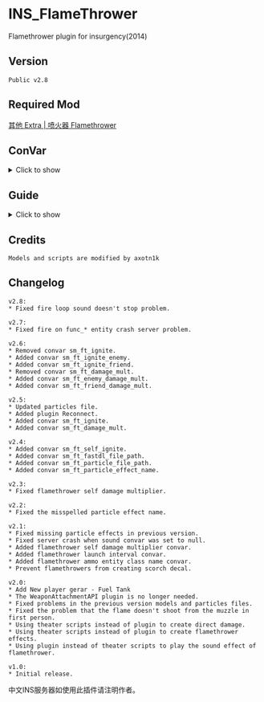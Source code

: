 # INS_FlameThrower
Flamethrower plugin for insurgency(2014)

## Version
    Public v2.8

## Required Mod
[其他 Extra | 喷火器 Flamethrower](https://steamcommunity.com/sharedfiles/filedetails/?id=2509783984)


## ConVar
<details>
<summary>Click to show</summary>

```
// Copy what you want to modify to your server.cfg

// The path of the file you want the player to download in the fastdl server. Use "|" to separate.
// Up to 20 paths. The character length of a single path cannot exceed 512.
// Closed if empty.
// Example: "custom/Flamethrower_Particles_dir.vpk|custom/Flamethrower_Particles_000.vpk"
// Default: ""
sm_ft_fastdl_file_path ""

// The path of the particle file you want server to precache. Use "|" to separate.
// Up to 20 paths. The character length of a single path cannot exceed 512.
// Closed if empty.
// Default: "particles/ins_flamethrower.pcf"
sm_ft_particle_file_path "particles/ins_flamethrower.pcf"

// Flamethrower fire particle effect name.
// Don't change it if you didn't edit the particle file.
// Default: "flamethrower"
sm_ft_particle_effect_name "flamethrower"

// Flamethrower ammo entity class name. 
// You must set this if you use a different ammo entity class name in your theater. 
// NO THE AMMO TYPE NAME.
// Default: "flame_proj"
sm_ft_ammo_class_name "flame_proj"

// Burn duration
// Default: "2.0"
sm_ft_burn_time "2.0"

// Can player ignite himself by firing flamethrower?
// Default: "0"
sm_ft_self_ignite "0"

// Can player ignite enemy players by firing flamethrower?
// Default: "1"
sm_ft_ignite_enemy "1"

// Can player ignite friend players by firing flamethrower?
// Default: "1"
sm_ft_ignite_friend "1"

// Flamethrower self direct damage multiplier.
// Default: "0.2"
sm_ft_self_damage_mult "0.2"

// Flamethrower direct damage multiplier for enemies.
// Default: "5.0"
sm_ft_enemy_damage_mult "5.0"

// Flamethrower direct damage multiplier for friends.
// Default: "1.0"
sm_ft_friend_damage_mult "1.0"

// Flamethrower launch interval. Closed if less than 0.08.
// Default: "0.12"
sm_ft_fire_interval "0.12"

// Is all plugin flamethrower fire sound enable?
// Default: "1"
sm_ft_sound_enable "1

// Flamethrower fire START sound file path for team sec. Closed if empty.
// Default: "weapons/flamethrowerno2/flamethrower_start.wav"
sm_ft_start_sound_sec "weapons/flamethrowerno2/flamethrower_start.wav"

// Flamethrower fire LOOP sound file path for team sec. Closed if empty.
// Default: "weapons/flamethrowerno2/flamethrower_looping.wav"
sm_ft_loop_sound_sec "weapons/flamethrowerno2/flamethrower_looping.wav""

// Flamethrower fire END sound file path for team sec. Closed if empty.
// Default: "weapons/flamethrowerno2/flamethrower_end.wav"
sm_ft_end_sound_sec "weapons/flamethrowerno2/flamethrower_end.wav"

// Flamethrower fire EMPTY sound file path for team sec. Closed if empty.
// Default: ""
sm_ft_empty_sound_sec ""

// Flamethrower fire START sound file path for team ins. Closed if empty.
// Default: "weapons/flamethrowerno41/flamethrower_start.wav"
sm_ft_start_sound_ins "weapons/flamethrowerno41/flamethrower_start.wav"

// Flamethrower fire LOOP sound file path for team ins. Closed if empty.
// Default: "weapons/flamethrowerno41/flamethrower_looping.wav"
sm_ft_loop_sound_ins "weapons/flamethrowerno41/flamethrower_looping.wav"

// Flamethrower fire END sound file path for team ins. Closed if empty.
// Default: "weapons/flamethrowerno41/flamethrower_end.wav"
sm_ft_end_sound_ins "weapons/flamethrowerno41/flamethrower_end.wav"

// Flamethrower fire EMPTY sound file path for team ins. Closed if empty.
// Default: ""
sm_ft_empty_sound_ins ""
```

</details>

## Guide
<details>
<summary>Click to show</summary>

To use this plugin you need to modify the original theater and create your own theater mod. 
<br>If you don't know how to do it, please check the [theater modding guide](https://steamcommunity.com/sharedfiles/filedetails/?id=424392708).

### 1. Subscribe the [required mod](https://steamcommunity.com/sharedfiles/filedetails/?id=2509783984) for your server OR download it and edit it into your own mod
### 2. Add "#base", "particles", "sounds" and "localize" to your mod's main theater file
```
"#base" "base/gandor233_flamethrower.theater"
...
"theater"
{
    "core"
    {
        "precache"
        {
            ...
            "particles"   "particles/ins_flamethrower.pcf"
            "sounds"      "scripts/gandor233_flamethrower_sounds.txt"
            "localize"    "resource/gandor233_flamethrower_%language%.txt"
        }
    }
}
```
### 3. Add "flame" to your mod's ammo theater file
```
"theater"
{
    "ammo"
    {
        "flame_proj"
        {
            "flags_clear"    "AMMO_USE_MAGAZINES"
            "carry"          "500"
        }
    }
}
```
### 4. Add "gear" and "weapon" to your mod's player templates allowed items
```
"theater"
{
    "player_templates"
    {
        "template_security_1"
        {
            "team"    "security"
            "models"
            {
                ...
            }
            "buy_order"
            {
                ...
            }
            "allowed_items"
            {
                "gear"      "fuel_tank_sec"
                "weapon"    "weapon_flamethrower_sec"
                ...
            }
        }
        "template_insurgent_1"
        {
            "team"    "insurgents"
            "models"
            {
                ...
            }
            "buy_order"
            {
                ...
            }
            "allowed_items"
            {
                "gear"      "fuel_tank_ins"
                "weapon"    "weapon_flamethrower_ins"
                ...
            }
        }
    }
}
```
### 5. Install plugin
Remove other versions of flamethrower plugin
<br>Put FlameThrower_public.smx into "insurgency\addons\sourcemod\plugins\\"

### 6. Particles file
FlameThrower plugin is using a custom particle file. But this game will have some problems when loading any custom particles. Here are two solutions:
* Method 1 [Recommend]
<br>Install the reconnect plugin. It will force players to reconnect to your server when they join your server. Reconnecting can solve the problem of loading custom particle effects.

* Method 2
<br>If you have a fastdl server. Download the version 2.5+ custom\Flamethrower_Particles_dir.vpk and custom\Flamethrower_Particles_000.vpk. You can edit it to you own vpk file if you want. Put them to your fastdl server "custom" folder, setting cvar "sm_ft_fastdl_file_path" and "sm_ft_particle_file_path" and make sure player is forced to download these two vpk files to them "insurgency/custom/" folder when they join your server.

</details>

## Credits
    Models and scripts are modified by axotn1k

## Changelog
```
v2.8:
* Fixed fire loop sound doesn't stop problem.

v2.7:
* Fixed fire on func_* entity crash server problem.

v2.6:
* Removed convar sm_ft_ignite.
* Added convar sm_ft_ignite_enemy.
* Added convar sm_ft_ignite_friend.
* Removed convar sm_ft_damage_mult.
* Added convar sm_ft_enemy_damage_mult.
* Added convar sm_ft_friend_damage_mult.

v2.5:
* Updated particles file.
* Added plugin Reconnect.
* Added convar sm_ft_ignite.
* Added convar sm_ft_damage_mult.

v2.4:
* Added convar sm_ft_self_ignite.
* Added convar sm_ft_fastdl_file_path.
* Added convar sm_ft_particle_file_path.
* Added convar sm_ft_particle_effect_name.

v2.3:
* Fixed flamethrower self damage multiplier.

v2.2:
* Fixed the misspelled particle effect name.

v2.1:
* Fixed missing particle effects in previous version.
* Fixed server crash when sound convar was set to null.
* Added flamethrower self damage multiplier convar.
* Added flamethrower launch interval convar.
* Added flamethrower ammo entity class name convar.
* Prevent flamethrowers from creating scorch decal.

v2.0:
* Add New player gerar - Fuel Tank
* The WeaponAttachmentAPI plugin is no longer needed.
* Fixed problems in the previous version models and particles files.
* Fixed the problem that the flame doesn't shoot from the muzzle in first person.
* Using theater scripts instead of plugin to create direct damage.
* Using theater scripts instead of plugin to create flamethrower effects.
* Using plugin instead of theater scripts to play the sound effect of flamethrower.

v1.0:
* Initial release.
```
中文INS服务器如使用此插件请注明作者。